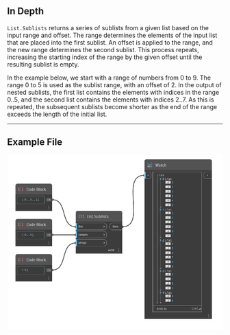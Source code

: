## In Depth
`List.Sublists` returns a series of sublists from a given list based on the input range and offset. The range determines the elements of the input list that are placed into the first sublist. An offset is applied to the range, and the new range determines the second sublist. This process repeats, increasing the starting index of the range by the given offset until the resulting sublist is empty. 

In the example below, we start with a range of numbers from 0 to 9. The range 0 to 5 is used as the sublist range, with an offset of 2. In the output of nested sublists, the first list contains the elements with indices in the range 0..5, and the second list contains the elements with indices 2..7. As this is repeated, the subsequent sublists become shorter as the end of the range exceeds the length of the initial list.
___
## Example File

![List.Sublists](./DSCore.List.Sublists_img.jpg)